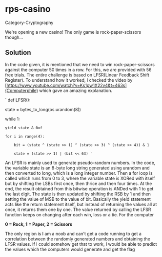 # rps-casino

Category-Cryptography

We're opening a new casino! The only game is rock-paper-scissors though...

## Solution
In the code given, it is mentioned that we need to win rock-paper-scissors against the computer 50 times in a row. For this, we are provided with 56 free trials. The entire challenge is based on LFSR(Linear Feedback Shift Register). To understand how it worked, I checked the video by [https://www.youtube.com/watch?v=Ks1pw1X22y4&t=463s](Computerphile) which gave an amazing explanation. 

`
 def LFSR():

state = bytes_to_long(os.urandom(8))

while 1: 

	yield state & 0xf

	for i in range(4):

		bit = (state ^ (state >> 1) ^ (state >> 3) ^ (state >> 4)) & 1

		state = (state >> 1) | (bit << 63) `
An LFSR is mainly used to generate pseudo-random numbers.
In the code, the variable state is an 8-byte long string generated using urandom and then converted to long, which is a long integer number. 
Then a for loop is called which runs from 0 to 3, where the variable state is XORed with itself but by shifting the LSBs first once, then thrice and then four times. At the end, the result obtained from this bitwise operation is ANDed with 1 to get the last digit. The state is then updated by shifting the RSB by 1 and then setting the value of MSB to the value of bit.
Basically the yield statement acts like the return statement itself, but instead of returning the values all at once, it returns them one by one. 
The value returned by calling the LFSR function keeps on changing after each win, loss or a tie. For the computer

**0 = Rock, 1 = Paper, 2 = Scissors**

The only region is I am a noob and can't get a code running to get a correlation between the randomly generated numbers and obtaining the LFSR values. If I could somehow get that to work, I would be able to predict the values which the computers would generate and get the flag
